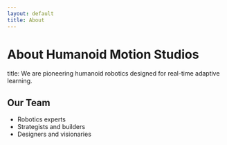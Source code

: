 ```yaml
---
layout: default
title: About
---
```


# About Humanoid Motion Studios
title: We are pioneering humanoid robotics designed for real-time adaptive learning.

## Our Team
- Robotics experts  
- Strategists and builders  
- Designers and visionaries 
